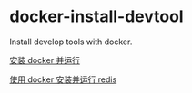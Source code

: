 # docker-install-devtool
Install develop tools with docker.

<a href="/install-docker.md">安装  docker 并运行</a>

<a href="/install-redis.md">使用 docker 安装并运行 redis</a>
